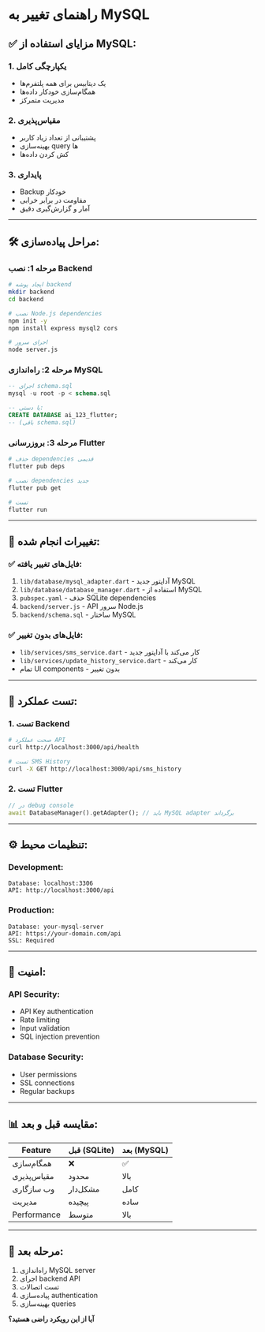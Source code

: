 # راهنمای تغییر به MySQL

## ✅ **مزایای استفاده از MySQL:**

### 1. **یکپارچگی کامل**
- یک دیتابیس برای همه پلتفرم‌ها
- همگام‌سازی خودکار داده‌ها
- مدیریت متمرکز

### 2. **مقیاس‌پذیری**
- پشتیبانی از تعداد زیاد کاربر
- بهینه‌سازی query ها
- کش کردن داده‌ها

### 3. **پایداری**
- Backup خودکار
- مقاومت در برابر خرابی
- آمار و گزارش‌گیری دقیق

---

## 🛠️ **مراحل پیاده‌سازی:**

### مرحله 1: نصب Backend
```bash
# ایجاد پوشه backend
mkdir backend
cd backend

# نصب Node.js dependencies
npm init -y
npm install express mysql2 cors

# اجرای سرور
node server.js
```

### مرحله 2: راه‌اندازی MySQL
```sql
-- اجرای schema.sql
mysql -u root -p < schema.sql

-- یا دستی:
CREATE DATABASE ai_123_flutter;
-- (باقی schema.sql)
```

### مرحله 3: بروزرسانی Flutter
```bash
# حذف dependencies قدیمی
flutter pub deps

# نصب dependencies جدید
flutter pub get

# تست
flutter run
```

---

## 🔄 **تغییرات انجام شده:**

### ✅ **فایل‌های تغییر یافته:**
1. `lib/database/mysql_adapter.dart` - آداپتور جدید MySQL
2. `lib/database/database_manager.dart` - استفاده از MySQL
3. `pubspec.yaml` - حذف SQLite dependencies
4. `backend/server.js` - API سرور Node.js
5. `backend/schema.sql` - ساختار MySQL

### ✅ **فایل‌های بدون تغییر:**
- `lib/services/sms_service.dart` - کار می‌کند با آداپتور جدید
- `lib/services/update_history_service.dart` - کار می‌کند
- تمام UI components - بدون تغییر

---

## 🧪 **تست عملکرد:**

### 1. تست Backend
```bash
# صحت عملکرد API
curl http://localhost:3000/api/health

# تست SMS History
curl -X GET http://localhost:3000/api/sms_history
```

### 2. تست Flutter
```dart
// در debug console
await DatabaseManager().getAdapter(); // باید MySQL adapter برگرداند
```

---

## ⚙️ **تنظیمات محیط:**

### Development:
```
Database: localhost:3306
API: http://localhost:3000/api
```

### Production:
```
Database: your-mysql-server
API: https://your-domain.com/api
SSL: Required
```

---

## 🔐 **امنیت:**

### API Security:
- API Key authentication
- Rate limiting
- Input validation
- SQL injection prevention

### Database Security:
- User permissions
- SSL connections
- Regular backups

---

## 📊 **مقایسه قبل و بعد:**

| Feature | قبل (SQLite) | بعد (MySQL) |
|---------|-------------|-------------|
| همگام‌سازی | ❌ | ✅ |
| مقیاس‌پذیری | محدود | بالا |
| وب سازگاری | مشکل‌دار | کامل |
| مدیریت | پیچیده | ساده |
| Performance | متوسط | بالا |

---

## 🚀 **مرحله بعد:**

1. راه‌اندازی MySQL server
2. اجرای backend API
3. تست اتصالات
4. پیاده‌سازی authentication
5. بهینه‌سازی queries

**آیا از این رویکرد راضی هستید؟**
